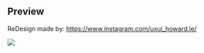 ## Preview
ReDesign made by: https://www.instagram.com/uxui_howard.le/

![](https://github.com/efarias03/Ghibli-project/blob/main/public/project-preview.gif?raw=true)